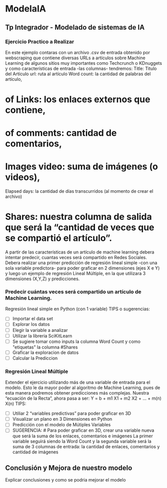 # ModelaIA
## Tp Integrador - Modelado de sistemas de IA
### Ejercicio Practico a Realizar
En este ejemplo contaras con un archivo .csv de entrada obtenido por webscraping que contiene diversas URLs a artículos sobre Machine Learning de algunos sitios muy importantes como Techcrunch o KDnuggets y como características de entrada -las columnas- tendremos:
Title: Titulo del Artículo
url: ruta al artículo
Word count: la cantidad de palabras del artículo,
# of Links: los enlaces externos que contiene,
# of comments: cantidad de comentarios,
# Images video: suma de imágenes (o videos),
Elapsed days: la cantidad de días transcurridos (al momento de crear el archivo)
# Shares: nuestra columna de salida que será la “cantidad de veces que se compartió el artículo”.
A partir de las características de un artículo de machine learning debera intentar predecir, cuantas veces será compartido en Redes Sociales.
Debera realizar una primer predicción de regresión lineal simple -con una sola variable predictora-  para poder graficar en 2 dimensiones (ejes X e Y) y luego un ejemplo de regresión Lineal Múltiple, en la que utilizara 3  dimensiones (X,Y,Z) y predicciones.
### Predecir cuántas veces será compartido un artículo de Machine Learning.
Regresión lineal simple en Python (con 1 variable)
TIPS o sugerencias:
- [ ] Importar el data set
- [ ] Explorar los datos
- [ ] Elegir la variable a analizar
- [ ] Utilizar la libreria SciKitLearn
- [ ] Se sugiere tomar como inputs la columna  Word Count y como "etiquetas" la columna #Shares
- [ ] Graficar la exploracion de datos
- [ ] Calcular la Prediccion
### Regresión Lineal Múltiple
Extender el ejercicio utilizando más de una variable de entrada para el modelo. Esto le da mayor poder al algoritmo de Machine Learning, pues de esta manera podremos obtener predicciones más complejas.
Nuestra “ecuación de la Recta”, ahora pasa a ser:
Y = b + m1 X1 + m2 X2 + … + m(n) X(n)
TIPS:
- [ ] Utiliar 2 “variables predictivas” para poder graficar en 3D
- [ ] Visualizar un plano en 3 Dimensiones en Python
- [ ] Predicción con el modelo de Mútiples Variables
- [ ] SUGERENCIA: # Para poder graficar en 3D, crear una variable nueva que será la suma de los enlaces, comentarios e imágenes
La primer variable seguirá siendo la Word Count y la segunda variable será la suma de 3 columnas de entrada: la cantidad de enlaces, comentarios y cantidad de imágenes
## Conclusión y Mejora de nuestro modelo
Explicar conclusiones y como se podria mejorar el modelo
